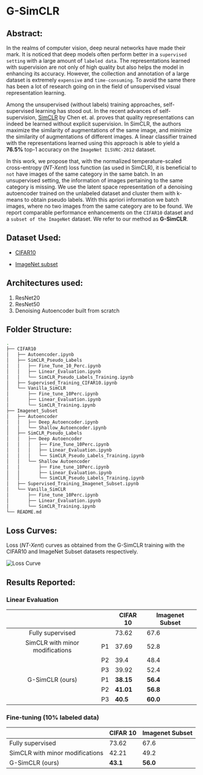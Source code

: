# G-SimCLR

## Abstract:

In the realms of computer vision, deep neural networks have made their mark. It is noticed that deep models often perform better in a `supervised setting` with a large amount of `labeled data`. The representations learned with supervision are not only of high quality but also helps the model in enhancing its accuracy. However, the collection and annotation of a large dataset is extremely `expensive` and `time-consuming`. To avoid the same there has been a lot of research going on in the field of unsupervised visual representation learning. 

Among the unsupervised (without labels) training approaches, self-supervised learning has stood out. In the recent advances of self-supervision, [SimCLR](https://arxiv.org/pdf/2002.05709.pdf) by Chen et. al. proves that quality representations can indeed be learned without explicit supervision. In SimCLR, the authors maximize the similarity of augmentations of the same image, and minimize the similarity of augmentations of different images. A linear classifier trained with the representations learned using this approach is able to yield a **76.5%** top-1 accuracy on the `ImageNet ILSVRC-2012` dataset. 

In this work, we propose that, with the normalized temperature-scaled cross-entropy (*NT-Xent*) loss function (as used in SimCLR), it is beneficial to `not` have images of the same category in the same batch. In an unsupervised setting, the information of images pertaining to the same category is missing. We use the latent space representation of a denoising autoencoder trained on the unlabeled dataset and cluster them with k-means to obtain pseudo labels. With this apriori information we batch images, where no two images from the same category are to be found. We report comparable performance enhancements on the `CIFAR10` dataset and a `subset of the ImageNet` dataset. We refer to our method as **G-SimCLR**.

## Dataset Used:

* [CIFAR10](https://www.cs.toronto.edu/~kriz/cifar.html)

* [ImageNet subset](https://github.com/thunderInfy/imagenet-5-categories)

## Architectures used:

1. ResNet20
2. ResNet50
3. Denoising Autoencoder built from scratch

## Folder Structure:

```bash
.
├── CIFAR10
│   ├── Autoencoder.ipynb
│   ├── SimCLR_Pseudo_Labels
│   │   ├── Fine_Tune_10_Perc.ipynb
│   │   ├── Linear_Evaluation.ipynb
│   │   └── SimCLR_Pseudo_Labels_Training.ipynb
│   ├── Supervised_Training_CIFAR10.ipynb
│   └── Vanilla_SimCLR
│       ├── Fine_tune_10Perc.ipynb
│       ├── Linear_Evaluation.ipynb
│       └── SimCLR_Training.ipynb
├── Imagenet_Subset
│   ├── Autoencoder
│   │   ├── Deep_Autoencoder.ipynb
│   │   └── Shallow_Autoencoder.ipynb
│   ├── SimCLR_Pseudo_Labels
│   │   ├── Deep Autoencoder
│   │   │   ├── Fine_Tune_10Perc.ipynb
│   │   │   ├── Linear_Evaluation.ipynb
│   │   │   └── SimCLR_Pseudo_Labels_Training.ipynb
│   │   └── Shallow Autoencoder
│   │       ├── Fine_tune_10Perc.ipynb
│   │       ├── Linear_Evaluation.ipynb
│   │       └── SimCLR_Pseudo_Labels_Training.ipynb
│   ├── Supervised_Training_Imagenet_Subset.ipynb
│   └── Vanilla_SimCLR
│       ├── Fine_tune_10Perc.ipynb
│       ├── Linear_Evaluation.ipynb
│       └── SimCLR_Training.ipynb
└── README.md
```

## Loss Curves:

Loss (*NT-Xent*) curves as obtained from the G-SimCLR training with the CIFAR10 and ImageNet Subset datasets respectively.

![Loss Curve](https://github.com/ariG23498/SimCLR_PseudoLabel/blob/master/Assets/Images/Loss_Curves.png)

## Results Reported:

### Linear Evaluation

|                                 |      | CIFAR 10  | Imagenet Subset |
| :-----------------------------: | ---- | --------- | --------------- |
|        Fully supervised         |      | 73.62     | 67.6            |
| SimCLR with minor modifications | P1   | 37.69     | 52.8            |
|                                 | P2   | 39.4      | 48.4            |
|                                 | P3   | 39.92     | 52.4            |
|         G-SimCLR (ours)         | P1   | **38.15** | **56.4**        |
|                                 | P2   | **41.01** | **56.8**        |
|                                 | P3   | **40.5**  | **60.0**        |

### Fine-tuning (10% labeled data)

|                                 | CIFAR 10 | Imagenet Subset |
| ------------------------------- | -------- | --------------- |
| Fully supervised                | 73.62    | 67.6            |
| SimCLR with minor modifications | 42.21    | 49.2            |
| G-SimCLR (ours)                 | **43.1** | **56.0**        |







